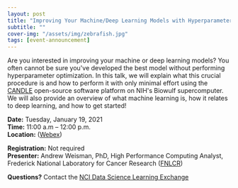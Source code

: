```yaml
---
layout: post
title: "Improving Your Machine/Deep Learning Models with Hyperparameter Optimization Using CANDLE on Biowulf"
subtitle: ""
cover-img: "/assets/img/zebrafish.jpg"
tags: [event-announcement]
---
```


Are you interested in improving your machine or deep learning models? You often cannot be sure you've developed the best model without performing hyperparameter optimization. In this talk, we will explain what this crucial procedure is and how to perform it with only minimal effort using the [CANDLE](https://datascience.cancer.gov/collaborations/joint-design-advanced-computing/candle) open-source software platform on NIH's Biowulf supercomputer. We will also provide an overview of what machine learning is, how it relates to deep learning, and how to get started!

**Date:** Tuesday, January 19, 2021  
**Time:** 11:00 a.m – 12:00 p.m.  
**Location:** ([Webex](https://bit.ly/3rSTk98))

**Registration:** Not required  
**Presenter:** Andrew Weisman, PhD, High Performance Computing Analyst, Frederick National Laboratory for Cancer Research ([FNLCR](https://frederick.cancer.gov))

**Questions?** Contact the [NCI Data Science Learning Exchange](mailto:NCIDataScienceLearningExchange@mail.nih.gov)
